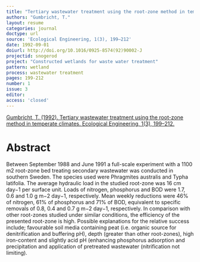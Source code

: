 ```yaml
---
title: "Tertiary wastewater treatment using the root-zone method in temperate climates."
authors: "Gumbricht, T."
layout: resume
categories: journal
doctype: url
source: 'Ecological Engineering, 1(3), 199–212'
date: 1992-09-01
doiurl: http://doi.org/10.1016/0925-8574(92)90002-J
projectid: snogerod
project: "Constructed wetlands for waste water treatment"
pattern: wetland
process: wastewater treatment
pages: 199-212
number: 1
issue: 3
editor:
access: 'closed'
---
```


[Gumbricht, T. (1992). Tertiary wastewater treatment using the root-zone method in temperate climates. Ecological Engineering, 1(3), 199–212.](http://doi.org/10.1016/0925-8574(92)90002-J)

<h1 class='foot-description'>Abstract</h1>

Between September 1988 and June 1991 a full-scale experiment with a 1100 m2 root-zone bed treating secondary wastewater was conducted in southern Sweden. The species used were Phragmites australis and Typha latifolia. The average hydraulic load in the studied root-zone was 16 cm day−1 per surface unit. Loads of nitrogen, phosphorus and BOD were 1.7, 0.6 and 1.0 g m−2 day−1, respectively. Mean weekly reductions were 46% of nitrogen, 61% of phosphorus and 71% of BOD, equivalent to specific removals of 0.8, 0.4 and 0.7 g m−2 day−1, respectively. In comparison with other root-zones studied under similar conditions, the efficiency of the presented root-zone is high. Possible explanations for the relative success include; favourable soil media containing peat (i.e. organic source for denitrification and buffering pH), depth (greater than other root-zones), high iron-content and slightly acid pH (enhancing phosphorus adsorption and precipitation and application of pretreated wastewater (nitrification not limiting).
